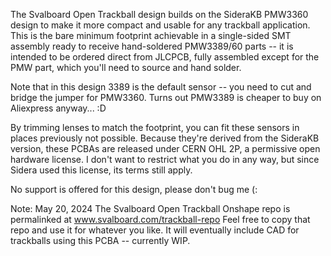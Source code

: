 The Svalboard Open Trackball design builds on the SideraKB PMW3360 design to make it more compact and usable for any trackball application.
This is the bare minimum footprint achievable in a single-sided SMT assembly ready to receive hand-soldered PMW3389/60 parts -- it is intended to be ordered direct from JLCPCB, fully assembled except for the PMW part, which you'll need to source and hand solder.

Note that in this design 3389 is the default sensor -- you need to cut and bridge the jumper for PMW3360.
Turns out PMW3389 is cheaper to buy on Aliexpress anyway... :D

By trimming lenses to match the footprint, you can fit these sensors in places previously not possible.
Because they're derived from the SideraKB version, these PCBAs are released under CERN OHL 2P, a permissive open hardware license.
I don't want to restrict what you do in any way, but since Sidera used this license, its terms still apply.

No support is offered for this design, please don't bug me (:

Note: May 20, 2024
The Svalboard Open Trackball Onshape repo is permalinked at www.svalboard.com/trackball-repo
Feel free to copy that repo and use it for whatever you like.
It will eventually include CAD for trackballs using this PCBA -- currently WIP.
